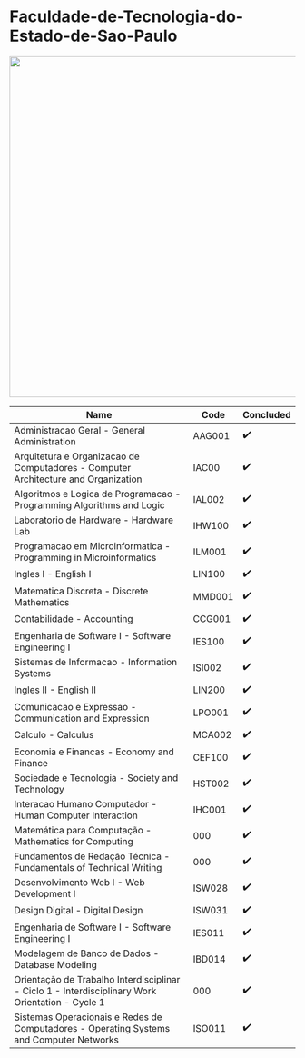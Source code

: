 # Faculdade-de-Tecnologia-do-Estado-de-Sao-Paulo

<p align="center">
  <img src="https://github.com/backtoaldo/Faculdade-de-Tecnologia-do-Estado-de-Sao-Paulo/blob/main/Happy.png?raw=true" width="600" height="600"/>
</p>

| Name | Code | Concluded | 
|------|--------|------------------|
| Administracao Geral - General Administration | AAG001 | :heavy_check_mark: |
| Arquitetura e Organizacao de Computadores - Computer Architecture and Organization | IAC00 | :heavy_check_mark: |
| Algoritmos e Logica de Programacao - Programming Algorithms and Logic | IAL002 | :heavy_check_mark: |
| Laboratorio de Hardware - Hardware Lab | IHW100 | :heavy_check_mark: |
| Programacao em Microinformatica - Programming in Microinformatics | ILM001 | :heavy_check_mark: |
| Ingles I - English I | LIN100 | :heavy_check_mark: |
| Matematica Discreta - Discrete Mathematics | MMD001 | :heavy_check_mark: |
| Contabilidade - Accounting | CCG001 | :heavy_check_mark: |
| Engenharia de Software I - Software Engineering I | IES100 | :heavy_check_mark: |
| Sistemas de Informacao - Information Systems | ISI002 | :heavy_check_mark: |
| Ingles II - English II | LIN200 | :heavy_check_mark: |
| Comunicacao e Expressao - Communication and Expression | LPO001 | :heavy_check_mark: |
| Calculo - Calculus | MCA002 | :heavy_check_mark: |
| Economia e Financas - Economy and Finance | CEF100 | :heavy_check_mark: |
| Sociedade e Tecnologia - Society and Technology | HST002 | :heavy_check_mark: |
| Interacao Humano Computador - Human Computer Interaction | IHC001 | :heavy_check_mark: |
| Matemática para Computação - Mathematics for Computing | 000 | :heavy_check_mark: |
| Fundamentos de Redação Técnica - Fundamentals of Technical Writing | 000 | :heavy_check_mark: |
| Desenvolvimento Web I - Web Development I | ISW028 | :heavy_check_mark: |
| Design Digital - Digital Design | ISW031 | :heavy_check_mark: |
| Engenharia de Software I - Software Engineering I | IES011 | :heavy_check_mark: |
| Modelagem de Banco de Dados - Database Modeling | IBD014 | :heavy_check_mark: |
| Orientação de Trabalho Interdisciplinar - Ciclo 1 - Interdisciplinary Work Orientation - Cycle 1 | 000 | :heavy_check_mark: |
| Sistemas Operacionais e Redes de Computadores - Operating Systems and Computer Networks | ISO011 | :heavy_check_mark: |
